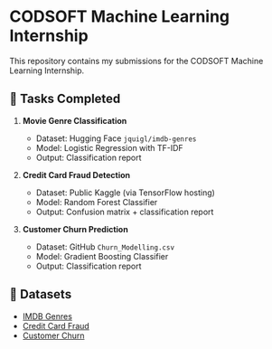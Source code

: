 # CODSOFT Machine Learning Internship

This repository contains my submissions for the CODSOFT Machine Learning Internship.

## 📂 Tasks Completed
1. **Movie Genre Classification**  
   - Dataset: Hugging Face `jquigl/imdb-genres`  
   - Model: Logistic Regression with TF-IDF  
   - Output: Classification report  

2. **Credit Card Fraud Detection**  
   - Dataset: Public Kaggle (via TensorFlow hosting)  
   - Model: Random Forest Classifier  
   - Output: Confusion matrix + classification report  

3. **Customer Churn Prediction**  
   - Dataset: GitHub `Churn_Modelling.csv`  
   - Model: Gradient Boosting Classifier  
   - Output: Classification report  
## 🔗 Datasets
- [IMDB Genres](https://huggingface.co/datasets/jquigl/imdb-genres)  
- [Credit Card Fraud](https://storage.googleapis.com/download.tensorflow.org/data/creditcard.csv)  
- [Customer Churn](https://github.com/sharmaroshan/Customer-Churn-Prediction/blob/master/Churn_Modelling.csv)

